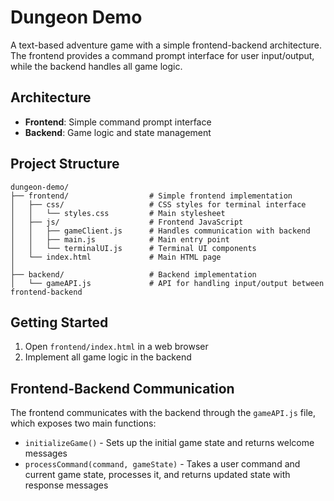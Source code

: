 # Dungeon Demo

A text-based adventure game with a simple frontend-backend architecture. The frontend provides a command prompt interface for user input/output, while the backend handles all game logic.

## Architecture

- **Frontend**: Simple command prompt interface
- **Backend**: Game logic and state management

## Project Structure

```
dungeon-demo/
├── frontend/                  # Simple frontend implementation
│   ├── css/                   # CSS styles for terminal interface
│   │   └── styles.css         # Main stylesheet
│   ├── js/                    # Frontend JavaScript
│   │   ├── gameClient.js      # Handles communication with backend
│   │   ├── main.js            # Main entry point
│   │   └── terminalUI.js      # Terminal UI components
│   └── index.html             # Main HTML page
│
├── backend/                   # Backend implementation
│   └── gameAPI.js             # API for handling input/output between frontend-backend
```

## Getting Started

1. Open `frontend/index.html` in a web browser
2. Implement all game logic in the backend

## Frontend-Backend Communication

The frontend communicates with the backend through the `gameAPI.js` file, which exposes two main functions:

- `initializeGame()` - Sets up the initial game state and returns welcome messages
- `processCommand(command, gameState)` - Takes a user command and current game state, processes it, and returns updated state with response messages
